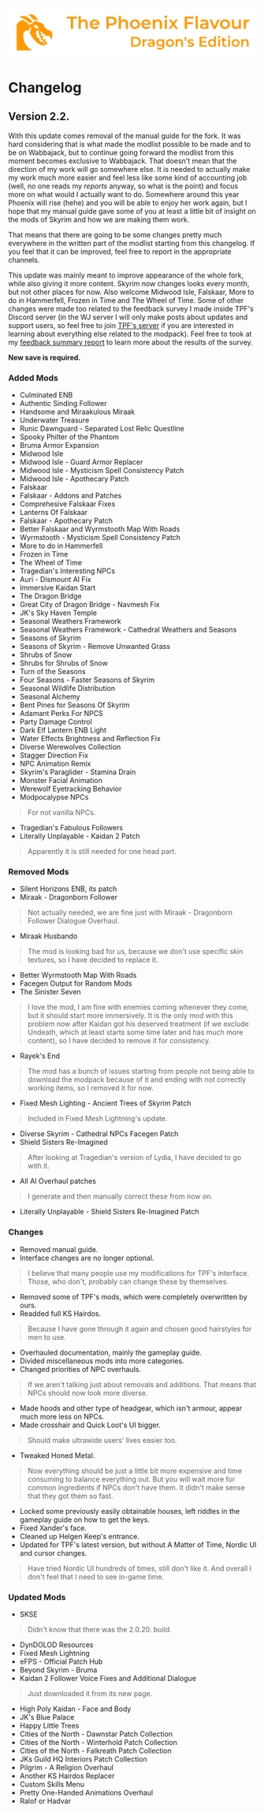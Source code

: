 ![image](images/Banner.webp)

# Changelog

## Version 2.2.

With this update comes removal of the manual guide for the fork. It was hard considering that is what made the modlist possible to be made and to be on Wabbajack, but to continue going forward the modlist from this moment becomes exclusive to Wabbajack. That doesn't mean that the direction of my work will go somewhere else. It is needed to actually make my work much more easier and feel less like some kind of accounting job (well, no one reads my _reports_ anyway, so what is the point) and focus more on what would I actually want to do. Somewhere around this year Phoenix will rise (hehe) and you will be able to enjoy her work again, but I hope that my manual guide gave some of you at least a little bit of insight on the mods of Skyrim and how we are making them work.

That means that there are going to be some changes pretty much everywhere in the written part of the modlist starting from this changelog. If you feel that it can be improved, feel free to report in the appropriate channels.

This update was mainly meant to improve appearance of the whole fork, while also giving it more content. Skyrim now changes looks every month, but not other places for now. Also welcome Midwood Isle, Falskaar, More to do in Hammerfell, Frozen in Time and The Wheel of Time. Some of other changes were made too related to the feedback survey I made inside TPF's Discord server (in the WJ server I will only make posts about updates and support users, so feel free to join [TPF's server](https://discord.gg/tpf) if you are interested in learning about everything else related to the modpack). Feel free to took at my [feedback summary report](https://drive.google.com/file/d/1nI0ElL6VhanV-ll7B4gur2ECQuNcsjJU/view?usp=sharing) to learn more about the results of the survey.

**New save is required.**

### Added Mods

* Culminated ENB
* Authentic Sinding Follower
* Handsome and Miraakulous Miraak
* Underwater Treasure
* Runic Dawnguard - Separated Lost Relic Questline
* Spooky Philter of the Phantom
* Bruma Armor Expansion
* Midwood Isle
* Midwood Isle - Guard Armor Replacer
* Midwood Isle - Mysticism Spell Consistency Patch
* Midwood Isle - Apothecary Patch
* Falskaar
* Falskaar - Addons and Patches
* Comprehesive Falskaar Fixes
* Lanterns Of Falskaar
* Falskaar - Apothecary Patch
* Better Falskaar and Wyrmstooth Map With Roads
* Wyrmstooth - Mysticism Spell Consistency Patch
* More to do in Hammerfell
* Frozen in Time
* The Wheel of Time
* Tragedian's Interesting NPCs
* Auri - Dismount AI Fix
* Immersive Kaidan Start
* The Dragon Bridge
* Great City of Dragon Bridge - Navmesh Fix
* JK's Sky Haven Temple
* Seasonal Weathers Framework
* Seasonal Weathers Framework - Cathedral Weathers and Seasons
* Seasons of Skyrim
* Seasons of Skyrim - Remove Unwanted Grass
* Shrubs of Snow
* Shrubs for Shrubs of Snow
* Turn of the Seasons
* Four Seasons - Faster Seasons of Skyrim
* Seasonal Wildlife Distribution
* Seasonal Alchemy
* Bent Pines for Seasons Of Skyrim
* Adamant Perks For NPCS
* Party Damage Control
* Dark Elf Lantern ENB Light
* Water Effects Brightness and Reflection Fix
* Diverse Werewolves Collection
* Stagger Direction Fix
* NPC Animation Remix
* Skyrim's Paraglider - Stamina Drain
* Monster Facial Animation
* Werewolf Eyetracking Behavior
* Modpocalypse NPCs
> For not vanilla NPCs.
* Tragedian's Fabulous Followers
* Literally Unplayable - Kaidan 2 Patch
> Apparently it is still needed for one head part.

### Removed Mods

* Silent Horizons ENB, its patch
* Miraak - Dragonborn Follower
> Not actually needed, we are fine just with Miraak - Dragonborn Follower Dialogue Overhaul.
* Miraak Husbando
> The mod is looking bad for us, because we don't use specific skin textures, so I have decided to replace it. 
* Better Wyrmstooth Map With Roads
* Facegen Output for Random Mods
* The Sinister Seven
> I love the mod, I am fine with enemies coming whenever they come, but it should start more immersively. It is the only mod with this problem now after
Kaidan got his deserved treatment (if we exclude Undeath, which at least starts some time later and has much more content), so I have decided to remove it for consistency.
* Rayek's End
> The mod has a bunch of issues starting from people not being able to download the modpack because of it and ending with not correctly working items, 
so I removed it for now.
* Fixed Mesh Lighting - Ancient Trees of Skyrim Patch
> Included in Fixed Mesh Lightning's update.
* Diverse Skyrim - Cathedral NPCs Facegen Patch
* Shield Sisters Re-Imagined
> After looking at Tragedian's version of Lydia, I have decided to go with it.
* All AI Overhaul patches
> I generate and then manually correct these from now on.
* Literally Unplayable - Shield Sisters Re-Imagined Patch

### Changes

* Removed manual guide.
* Interface changes are no longer optional.
> I believe that many people use my modifications for TPF's interface. Those, who don't, probably can change these by themselves.
* Removed some of TPF's mods, which were completely overwritten by ours.
* Readded full KS Hairdos.
> Because I have gone through it again and chosen good hairstyles for men to use.
* Overhauled documentation, mainly the gameplay guide.
* Divided miscellaneous mods into more categories. 
* Changed priorities of NPC overhauls.
> If we aren't talking just about removals and additions. That means that NPCs should now look more diverse.
* Made hoods and other type of headgear, which isn't armour, appear much more less on NPCs.
* Made crosshair and Quick Loot's UI bigger.
> Should make ultrawide users' lives easier too.
* Tweaked Honed Metal.
> Now everything should be just a little bit more expensive and time consuming to balance everything out. 
But you will wait more for common ingredients if NPCs don't have them. It didn't make sense that they got them so fast.
* Locked some previously easily obtainable houses, left riddles in the gameplay guide on how to get the keys. 
* Fixed Xander's face.
* Cleaned up Helgen Keep's entrance. 
* Updated for TPF's latest version, but without A Matter of Time, Nordic UI and cursor changes.
> Have tried Nordic UI hundreds of times, still don't like it. And overall I don't feel that I need to see in-game time. 

### Updated Mods

* SKSE
> Didn't know that there was the 2.0.20. build.
* DynDOLOD Resources
* Fixed Mesh Lightning
* eFPS - Official Patch Hub
* Beyond Skyrim - Bruma
* Kaidan 2 Follower Voice Fixes and Additional Dialogue
> Just downloaded it from its new page.
* High Poly Kaidan - Face and Body
* JK's Blue Palace
* Happy Little Trees
* Cities of the North - Dawnstar Patch Collection
* Cities of the North - Winterhold Patch Collection
* Cities of the North - Falkreath Patch Collection
* JKs Guild HQ Interiors Patch Collection
* Pilgrim - A Religion Overhaul
* Another KS Hairdos Replacer
* Custom Skills Menu
* Pretty One-Handed Animations Overhaul
* Ralof or Hadvar 
